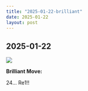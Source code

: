 ```yaml
---
title: "2025-01-22-brilliant"
date: 2025-01-22
layout: post
---
```


## 2025-01-22

![](/RecordMyBrilliancy/images/2025-01-22-brilliant.png)

**Brilliant Move:**

24... Re1!!
